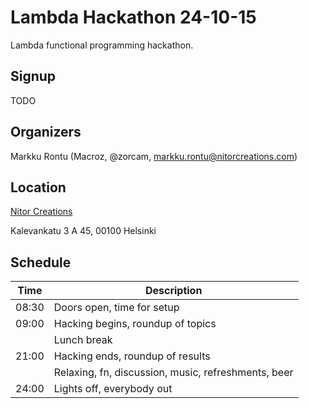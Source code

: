 # Lambda Hackathon 24-10-15

Lambda functional programming hackathon.

## Signup

TODO

## Organizers

Markku Rontu (Macroz, @zorcam, markku.rontu@nitorcreations.com)

## Location

[Nitor Creations](https://www.nitor.fi)

Kalevankatu 3 A 45, 00100 Helsinki

## Schedule

| Time  | Description
| ----- | -----------
| 08:30 | Doors open, time for setup
| 09:00 | Hacking begins, roundup of topics
|       | Lunch break
| 21:00 | Hacking ends, roundup of results
|       | Relaxing, fn, discussion, music, refreshments, beer
| 24:00 | Lights off, everybody out

